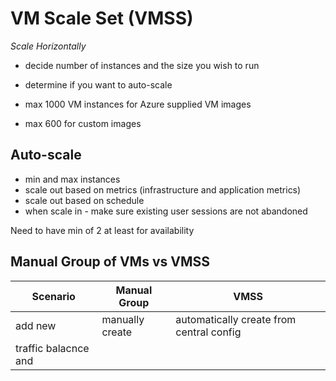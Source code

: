 # VM Scale Set (VMSS)

*Scale Horizontally*


* decide number of instances and the size you wish to run
* determine if you want to auto-scale

* max 1000 VM instances for Azure supplied VM images
* max 600 for custom images

## Auto-scale

* min and max instances
* scale out based on metrics (infrastructure and application metrics)
* scale out based on schedule
* when scale in - make sure existing user sessions are not abandoned

Need to have min of 2 at least for availability


## Manual Group of VMs vs VMSS

| Scenario | Manual Group | VMSS |
|--         |--             |--     |
|add new | manually create| automatically create from central config|
|traffic balacnce and
